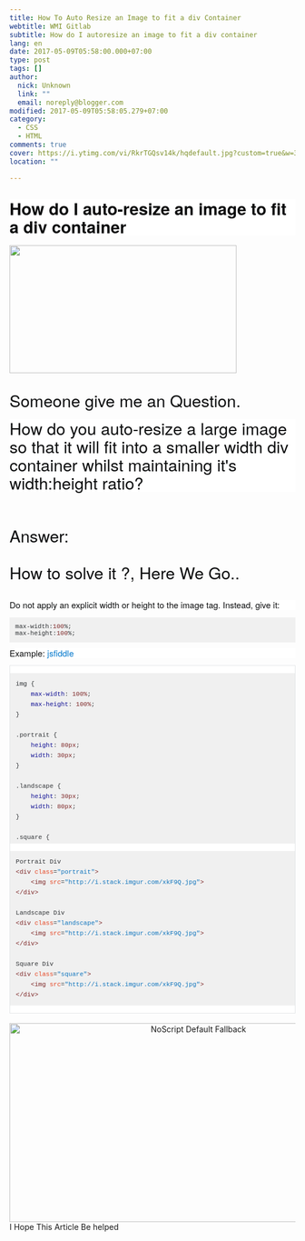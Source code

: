 ```yaml
---
title: How To Auto Resize an Image to fit a div Container
webtitle: WMI Gitlab
subtitle: How do I autoresize an image to fit a div container
lang: en
date: 2017-05-09T05:58:00.000+07:00
type: post
tags: []
author:
  nick: Unknown
  link: ""
  email: noreply@blogger.com
modified: 2017-05-09T05:58:05.279+07:00
category:
  - CSS
  - HTML
comments: true
cover: https://i.ytimg.com/vi/RkrTGQsv14k/hqdefault.jpg?custom=true&w=320&h=180&stc=true&jpg444=true&jpgq=90&sp=68&sigh=eCvhWuyCHTD0lyZ0Dhi-6XTOs0c
location: ""

---
```


<h2 style="background-color: white; border: 0px; box-sizing: border-box; font-stretch: inherit; margin-bottom: 0.8em; padding: 0px; vertical-align: baseline;"><span style="color: #0c0d0e; font-family: &quot;helvetica neue&quot; , &quot;helvetica&quot; , &quot;arial&quot; , sans-serif;"><span style="font-size: 29.1355895996094px; line-height: 32.0779647827148px;">How do I auto-resize an image to fit a div container</span></span></h2><div><span style="color: #0c0d0e; font-family: &quot;helvetica neue&quot; , &quot;helvetica&quot; , &quot;arial&quot; , sans-serif;"><span style="font-size: 29.1355895996094px; line-height: 32.0779647827148px;"><img height="225" src="https://i.ytimg.com/vi/RkrTGQsv14k/hqdefault.jpg?custom=true&amp;w=320&amp;h=180&amp;stc=true&amp;jpg444=true&amp;jpgq=90&amp;sp=68&amp;sigh=eCvhWuyCHTD0lyZ0Dhi-6XTOs0c" width="400"></span></span></div><div><span style="color: #0c0d0e; font-family: &quot;helvetica neue&quot; , &quot;helvetica&quot; , &quot;arial&quot; , sans-serif;"><span style="font-size: 29.1355895996094px; line-height: 32.0779647827148px;"><br></span></span></div><div> <span style="color: #0c0d0e; font-family: &quot;helvetica neue&quot; , &quot;helvetica&quot; , &quot;arial&quot; , sans-serif;"><span style="font-size: 29.1355895996094px; line-height: 32.0779647827148px;">Someone give me an Question.</span></span></div><div><a href="https://www.blogger.com/blogger.g?blogID=2771056599229295027" imageanchor="1" style="clear: left; float: left; margin-bottom: 1em; margin-right: 1em;" rel="noopener noreferer nofollow"></a><br></div><div><div style="background-color: white; border: 0px; box-sizing: border-box; font-family: 'Helvetica Neue', Helvetica, Arial, sans-serif; font-size: 15px; font-stretch: inherit; line-height: 18px; margin-bottom: 0.8em; padding: 0px; vertical-align: baseline;"><span style="color: #0c0d0e; font-family: &quot;helvetica neue&quot; , &quot;helvetica&quot; , &quot;arial&quot; , sans-serif;"><span style="font-size: 29.1355895996094px; line-height: 32.0779647827148px;">How do you auto-resize a large image so that it will fit into a smaller width div container whilst maintaining it's width:height ratio?</span></span></div><span style="color: #0c0d0e; font-family: &quot;helvetica neue&quot; , &quot;helvetica&quot; , &quot;arial&quot; , sans-serif;"><span style="font-size: 29.1355895996094px; line-height: 32.0779647827148px;"> </span></span><br><div><span style="color: #0c0d0e; font-family: &quot;helvetica neue&quot; , &quot;helvetica&quot; , &quot;arial&quot; , sans-serif;"><span style="font-size: 29.1355895996094px; line-height: 32.0779647827148px;"><br></span></span></div><div><span style="color: #0c0d0e; font-family: &quot;helvetica neue&quot; , &quot;helvetica&quot; , &quot;arial&quot; , sans-serif;"><span style="font-size: 29.1355895996094px; line-height: 32.0779647827148px;">Answer:</span></span></div><div><span style="color: #0c0d0e; font-family: &quot;helvetica neue&quot; , &quot;helvetica&quot; , &quot;arial&quot; , sans-serif;"><span style="font-size: 29.1355895996094px; line-height: 32.0779647827148px;"><br></span></span></div></div><div><span style="color: #0c0d0e; font-family: &quot;helvetica neue&quot; , &quot;helvetica&quot; , &quot;arial&quot; , sans-serif;"><span style="font-size: 29.1355895996094px; line-height: 32.0779647827148px;">How to solve it ?, Here We Go..</span></span></div><div><span style="color: #0c0d0e; font-family: &quot;helvetica neue&quot; , &quot;helvetica&quot; , &quot;arial&quot; , sans-serif;"><span style="font-size: 29.1355895996094px; line-height: 32.0779647827148px;"><br></span></span></div><div style="background-color: white; border: 0px; box-sizing: border-box; color: #0c0d0e; font-family: 'Helvetica Neue', Helvetica, Arial, sans-serif; font-size: 15px; font-stretch: inherit; line-height: 18px; margin-bottom: 0.8em; padding: 0px; vertical-align: baseline;">Do not apply an explicit width or height to the image tag. Instead, give it:</div><pre class="default prettyprint prettyprinted" style="background-color: #f0f0f0; border: 0px; box-sizing: border-box; color: #393318; font-family: Consolas, Menlo, Monaco, 'Lucida Console', 'Liberation Mono', 'DejaVu Sans Mono', 'Bitstream Vera Sans Mono', 'Courier New', monospace; font-size: 13px; font-stretch: inherit; line-height: inherit; margin-bottom: 0.8em; max-height: 300px; overflow: auto; padding: 10px; vertical-align: baseline; word-wrap: normal;"><code style="border: 0px; box-sizing: border-box; font-family: Consolas, Menlo, Monaco, 'Lucida Console', 'Liberation Mono', 'DejaVu Sans Mono', 'Bitstream Vera Sans Mono', 'Courier New', monospace; font-stretch: inherit; font-style: inherit; font-variant: inherit; font-weight: inherit; line-height: inherit; margin: 0px; max-height: 300px; overflow: auto; padding: 0px; vertical-align: baseline;"><span class="pln" style="border: 0px; box-sizing: border-box; color: #303336; font-family: inherit; font-size: inherit; font-stretch: inherit; font-style: inherit; font-variant: inherit; font-weight: inherit; line-height: inherit; margin: 0px; padding: 0px; vertical-align: baseline;">max</span><span class="pun" style="border: 0px; box-sizing: border-box; color: #303336; font-family: inherit; font-size: inherit; font-stretch: inherit; font-style: inherit; font-variant: inherit; font-weight: inherit; line-height: inherit; margin: 0px; padding: 0px; vertical-align: baseline;">-</span><span class="pln" style="border: 0px; box-sizing: border-box; color: #303336; font-family: inherit; font-size: inherit; font-stretch: inherit; font-style: inherit; font-variant: inherit; font-weight: inherit; line-height: inherit; margin: 0px; padding: 0px; vertical-align: baseline;">width</span><span class="pun" style="border: 0px; box-sizing: border-box; color: #303336; font-family: inherit; font-size: inherit; font-stretch: inherit; font-style: inherit; font-variant: inherit; font-weight: inherit; line-height: inherit; margin: 0px; padding: 0px; vertical-align: baseline;">:</span><span class="lit" style="border: 0px; box-sizing: border-box; color: #7d2727; font-family: inherit; font-size: inherit; font-stretch: inherit; font-style: inherit; font-variant: inherit; font-weight: inherit; line-height: inherit; margin: 0px; padding: 0px; vertical-align: baseline;">100</span><span class="pun" style="border: 0px; box-sizing: border-box; color: #303336; font-family: inherit; font-size: inherit; font-stretch: inherit; font-style: inherit; font-variant: inherit; font-weight: inherit; line-height: inherit; margin: 0px; padding: 0px; vertical-align: baseline;">%;</span><span class="pln" style="border: 0px; box-sizing: border-box; color: #303336; font-family: inherit; font-size: inherit; font-stretch: inherit; font-style: inherit; font-variant: inherit; font-weight: inherit; line-height: inherit; margin: 0px; padding: 0px; vertical-align: baseline;"><br>max</span><span class="pun" style="border: 0px; box-sizing: border-box; color: #303336; font-family: inherit; font-size: inherit; font-stretch: inherit; font-style: inherit; font-variant: inherit; font-weight: inherit; line-height: inherit; margin: 0px; padding: 0px; vertical-align: baseline;">-</span><span class="pln" style="border: 0px; box-sizing: border-box; color: #303336; font-family: inherit; font-size: inherit; font-stretch: inherit; font-style: inherit; font-variant: inherit; font-weight: inherit; line-height: inherit; margin: 0px; padding: 0px; vertical-align: baseline;">height</span><span class="pun" style="border: 0px; box-sizing: border-box; color: #303336; font-family: inherit; font-size: inherit; font-stretch: inherit; font-style: inherit; font-variant: inherit; font-weight: inherit; line-height: inherit; margin: 0px; padding: 0px; vertical-align: baseline;">:</span><span class="lit" style="border: 0px; box-sizing: border-box; color: #7d2727; font-family: inherit; font-size: inherit; font-stretch: inherit; font-style: inherit; font-variant: inherit; font-weight: inherit; line-height: inherit; margin: 0px; padding: 0px; vertical-align: baseline;">100</span><span class="pun" style="border: 0px; box-sizing: border-box; color: #303336; font-family: inherit; font-size: inherit; font-stretch: inherit; font-style: inherit; font-variant: inherit; font-weight: inherit; line-height: inherit; margin: 0px; padding: 0px; vertical-align: baseline;">%;</span></code></pre><div style="background-color: white; border: 0px; box-sizing: border-box; color: #0c0d0e; font-family: 'Helvetica Neue', Helvetica, Arial, sans-serif; font-size: 15px; font-stretch: inherit; line-height: 18px; margin-bottom: 0.8em; padding: 0px; vertical-align: baseline;">Example:&nbsp;<a href="http://jsfiddle.net/xwrvxser/1/" rel="noopener noreferer nofollow" style="box-sizing: border-box; color: #0077cc; margin-bottom: 0px; text-decoration: none;" target="_blank">jsfiddle</a></div><div style="background-color: white; border: 0px; box-sizing: border-box; color: #0c0d0e; font-family: 'Helvetica Neue', Helvetica, Arial, sans-serif; font-size: 15px; font-stretch: inherit; line-height: 18px; margin-bottom: 0.8em; padding: 0px; vertical-align: baseline;"></div><div class="snippet" data-babel="false" data-console="true" data-hide="false" data-lang="js" style="background-color: white; border: 0px; box-sizing: border-box; color: #0c0d0e; font-family: 'Helvetica Neue', Helvetica, Arial, sans-serif; font-size: 15px; font-stretch: inherit; line-height: 18px; margin: 0px; padding: 0px; vertical-align: baseline;"><div class="snippet-code" style="border: 1px solid rgb(228, 230, 232); box-sizing: border-box; font-family: inherit; font-size: inherit; font-stretch: inherit; font-style: inherit; font-variant: inherit; font-weight: inherit; line-height: inherit; margin: 0px; padding: 0px; vertical-align: baseline;"><pre class="snippet-code-css lang-css prettyprint prettyprinted" style="background-color: #f0f0f0; border: 0px; box-sizing: border-box; color: #393318; font-family: Consolas, Menlo, Monaco, 'Lucida Console', 'Liberation Mono', 'DejaVu Sans Mono', 'Bitstream Vera Sans Mono', 'Courier New', monospace; font-size: 13px; font-stretch: inherit; font-style: inherit; font-variant: inherit; font-weight: inherit; line-height: inherit; margin-bottom: 0.8em; max-height: 300px; overflow: auto; padding: 10px; vertical-align: baseline; word-wrap: normal;"><code style="border: 0px; box-sizing: border-box; font-family: Consolas, Menlo, Monaco, 'Lucida Console', 'Liberation Mono', 'DejaVu Sans Mono', 'Bitstream Vera Sans Mono', 'Courier New', monospace; font-stretch: inherit; font-style: inherit; font-variant: inherit; font-weight: inherit; line-height: inherit; margin: 0px; max-height: 300px; overflow: auto; padding: 0px; vertical-align: baseline;"><span class="pln" style="border: 0px; box-sizing: border-box; color: #303336; font-family: inherit; font-size: inherit; font-stretch: inherit; font-style: inherit; font-variant: inherit; font-weight: inherit; line-height: inherit; margin: 0px; padding: 0px; vertical-align: baseline;">img </span><span class="pun" style="border: 0px; box-sizing: border-box; color: #303336; font-family: inherit; font-size: inherit; font-stretch: inherit; font-style: inherit; font-variant: inherit; font-weight: inherit; line-height: inherit; margin: 0px; padding: 0px; vertical-align: baseline;">{</span><span class="pln" style="border: 0px; box-sizing: border-box; color: #303336; font-family: inherit; font-size: inherit; font-stretch: inherit; font-style: inherit; font-variant: inherit; font-weight: inherit; line-height: inherit; margin: 0px; padding: 0px; vertical-align: baseline;"><br>    </span><span class="kwd" style="border: 0px; box-sizing: border-box; color: #101094; font-family: inherit; font-size: inherit; font-stretch: inherit; font-style: inherit; font-variant: inherit; font-weight: inherit; line-height: inherit; margin: 0px; padding: 0px; vertical-align: baseline;">max-width</span><span class="pun" style="border: 0px; box-sizing: border-box; color: #303336; font-family: inherit; font-size: inherit; font-stretch: inherit; font-style: inherit; font-variant: inherit; font-weight: inherit; line-height: inherit; margin: 0px; padding: 0px; vertical-align: baseline;">:</span><span class="pln" style="border: 0px; box-sizing: border-box; color: #303336; font-family: inherit; font-size: inherit; font-stretch: inherit; font-style: inherit; font-variant: inherit; font-weight: inherit; line-height: inherit; margin: 0px; padding: 0px; vertical-align: baseline;"> </span><span class="lit" style="border: 0px; box-sizing: border-box; color: #7d2727; font-family: inherit; font-size: inherit; font-stretch: inherit; font-style: inherit; font-variant: inherit; font-weight: inherit; line-height: inherit; margin: 0px; padding: 0px; vertical-align: baseline;">100%</span><span class="pun" style="border: 0px; box-sizing: border-box; color: #303336; font-family: inherit; font-size: inherit; font-stretch: inherit; font-style: inherit; font-variant: inherit; font-weight: inherit; line-height: inherit; margin: 0px; padding: 0px; vertical-align: baseline;">;</span><span class="pln" style="border: 0px; box-sizing: border-box; color: #303336; font-family: inherit; font-size: inherit; font-stretch: inherit; font-style: inherit; font-variant: inherit; font-weight: inherit; line-height: inherit; margin: 0px; padding: 0px; vertical-align: baseline;"><br>    </span><span class="kwd" style="border: 0px; box-sizing: border-box; color: #101094; font-family: inherit; font-size: inherit; font-stretch: inherit; font-style: inherit; font-variant: inherit; font-weight: inherit; line-height: inherit; margin: 0px; padding: 0px; vertical-align: baseline;">max-height</span><span class="pun" style="border: 0px; box-sizing: border-box; color: #303336; font-family: inherit; font-size: inherit; font-stretch: inherit; font-style: inherit; font-variant: inherit; font-weight: inherit; line-height: inherit; margin: 0px; padding: 0px; vertical-align: baseline;">:</span><span class="pln" style="border: 0px; box-sizing: border-box; color: #303336; font-family: inherit; font-size: inherit; font-stretch: inherit; font-style: inherit; font-variant: inherit; font-weight: inherit; line-height: inherit; margin: 0px; padding: 0px; vertical-align: baseline;"> </span><span class="lit" style="border: 0px; box-sizing: border-box; color: #7d2727; font-family: inherit; font-size: inherit; font-stretch: inherit; font-style: inherit; font-variant: inherit; font-weight: inherit; line-height: inherit; margin: 0px; padding: 0px; vertical-align: baseline;">100%</span><span class="pun" style="border: 0px; box-sizing: border-box; color: #303336; font-family: inherit; font-size: inherit; font-stretch: inherit; font-style: inherit; font-variant: inherit; font-weight: inherit; line-height: inherit; margin: 0px; padding: 0px; vertical-align: baseline;">;</span><span class="pln" style="border: 0px; box-sizing: border-box; color: #303336; font-family: inherit; font-size: inherit; font-stretch: inherit; font-style: inherit; font-variant: inherit; font-weight: inherit; line-height: inherit; margin: 0px; padding: 0px; vertical-align: baseline;"><br></span><span class="pun" style="border: 0px; box-sizing: border-box; color: #303336; font-family: inherit; font-size: inherit; font-stretch: inherit; font-style: inherit; font-variant: inherit; font-weight: inherit; line-height: inherit; margin: 0px; padding: 0px; vertical-align: baseline;">}</span><span class="pln" style="border: 0px; box-sizing: border-box; color: #303336; font-family: inherit; font-size: inherit; font-stretch: inherit; font-style: inherit; font-variant: inherit; font-weight: inherit; line-height: inherit; margin: 0px; padding: 0px; vertical-align: baseline;"><br><br></span><span class="pun" style="border: 0px; box-sizing: border-box; color: #303336; font-family: inherit; font-size: inherit; font-stretch: inherit; font-style: inherit; font-variant: inherit; font-weight: inherit; line-height: inherit; margin: 0px; padding: 0px; vertical-align: baseline;">.</span><span class="pln" style="border: 0px; box-sizing: border-box; color: #303336; font-family: inherit; font-size: inherit; font-stretch: inherit; font-style: inherit; font-variant: inherit; font-weight: inherit; line-height: inherit; margin: 0px; padding: 0px; vertical-align: baseline;">portrait </span><span class="pun" style="border: 0px; box-sizing: border-box; color: #303336; font-family: inherit; font-size: inherit; font-stretch: inherit; font-style: inherit; font-variant: inherit; font-weight: inherit; line-height: inherit; margin: 0px; padding: 0px; vertical-align: baseline;">{</span><span class="pln" style="border: 0px; box-sizing: border-box; color: #303336; font-family: inherit; font-size: inherit; font-stretch: inherit; font-style: inherit; font-variant: inherit; font-weight: inherit; line-height: inherit; margin: 0px; padding: 0px; vertical-align: baseline;"><br>    </span><span class="kwd" style="border: 0px; box-sizing: border-box; color: #101094; font-family: inherit; font-size: inherit; font-stretch: inherit; font-style: inherit; font-variant: inherit; font-weight: inherit; line-height: inherit; margin: 0px; padding: 0px; vertical-align: baseline;">height</span><span class="pun" style="border: 0px; box-sizing: border-box; color: #303336; font-family: inherit; font-size: inherit; font-stretch: inherit; font-style: inherit; font-variant: inherit; font-weight: inherit; line-height: inherit; margin: 0px; padding: 0px; vertical-align: baseline;">:</span><span class="pln" style="border: 0px; box-sizing: border-box; color: #303336; font-family: inherit; font-size: inherit; font-stretch: inherit; font-style: inherit; font-variant: inherit; font-weight: inherit; line-height: inherit; margin: 0px; padding: 0px; vertical-align: baseline;"> </span><span class="lit" style="border: 0px; box-sizing: border-box; color: #7d2727; font-family: inherit; font-size: inherit; font-stretch: inherit; font-style: inherit; font-variant: inherit; font-weight: inherit; line-height: inherit; margin: 0px; padding: 0px; vertical-align: baseline;">80px</span><span class="pun" style="border: 0px; box-sizing: border-box; color: #303336; font-family: inherit; font-size: inherit; font-stretch: inherit; font-style: inherit; font-variant: inherit; font-weight: inherit; line-height: inherit; margin: 0px; padding: 0px; vertical-align: baseline;">;</span><span class="pln" style="border: 0px; box-sizing: border-box; color: #303336; font-family: inherit; font-size: inherit; font-stretch: inherit; font-style: inherit; font-variant: inherit; font-weight: inherit; line-height: inherit; margin: 0px; padding: 0px; vertical-align: baseline;"><br>    </span><span class="kwd" style="border: 0px; box-sizing: border-box; color: #101094; font-family: inherit; font-size: inherit; font-stretch: inherit; font-style: inherit; font-variant: inherit; font-weight: inherit; line-height: inherit; margin: 0px; padding: 0px; vertical-align: baseline;">width</span><span class="pun" style="border: 0px; box-sizing: border-box; color: #303336; font-family: inherit; font-size: inherit; font-stretch: inherit; font-style: inherit; font-variant: inherit; font-weight: inherit; line-height: inherit; margin: 0px; padding: 0px; vertical-align: baseline;">:</span><span class="pln" style="border: 0px; box-sizing: border-box; color: #303336; font-family: inherit; font-size: inherit; font-stretch: inherit; font-style: inherit; font-variant: inherit; font-weight: inherit; line-height: inherit; margin: 0px; padding: 0px; vertical-align: baseline;"> </span><span class="lit" style="border: 0px; box-sizing: border-box; color: #7d2727; font-family: inherit; font-size: inherit; font-stretch: inherit; font-style: inherit; font-variant: inherit; font-weight: inherit; line-height: inherit; margin: 0px; padding: 0px; vertical-align: baseline;">30px</span><span class="pun" style="border: 0px; box-sizing: border-box; color: #303336; font-family: inherit; font-size: inherit; font-stretch: inherit; font-style: inherit; font-variant: inherit; font-weight: inherit; line-height: inherit; margin: 0px; padding: 0px; vertical-align: baseline;">;</span><span class="pln" style="border: 0px; box-sizing: border-box; color: #303336; font-family: inherit; font-size: inherit; font-stretch: inherit; font-style: inherit; font-variant: inherit; font-weight: inherit; line-height: inherit; margin: 0px; padding: 0px; vertical-align: baseline;"><br></span><span class="pun" style="border: 0px; box-sizing: border-box; color: #303336; font-family: inherit; font-size: inherit; font-stretch: inherit; font-style: inherit; font-variant: inherit; font-weight: inherit; line-height: inherit; margin: 0px; padding: 0px; vertical-align: baseline;">}</span><span class="pln" style="border: 0px; box-sizing: border-box; color: #303336; font-family: inherit; font-size: inherit; font-stretch: inherit; font-style: inherit; font-variant: inherit; font-weight: inherit; line-height: inherit; margin: 0px; padding: 0px; vertical-align: baseline;"><br><br></span><span class="pun" style="border: 0px; box-sizing: border-box; color: #303336; font-family: inherit; font-size: inherit; font-stretch: inherit; font-style: inherit; font-variant: inherit; font-weight: inherit; line-height: inherit; margin: 0px; padding: 0px; vertical-align: baseline;">.</span><span class="pln" style="border: 0px; box-sizing: border-box; color: #303336; font-family: inherit; font-size: inherit; font-stretch: inherit; font-style: inherit; font-variant: inherit; font-weight: inherit; line-height: inherit; margin: 0px; padding: 0px; vertical-align: baseline;">landscape </span><span class="pun" style="border: 0px; box-sizing: border-box; color: #303336; font-family: inherit; font-size: inherit; font-stretch: inherit; font-style: inherit; font-variant: inherit; font-weight: inherit; line-height: inherit; margin: 0px; padding: 0px; vertical-align: baseline;">{</span><span class="pln" style="border: 0px; box-sizing: border-box; color: #303336; font-family: inherit; font-size: inherit; font-stretch: inherit; font-style: inherit; font-variant: inherit; font-weight: inherit; line-height: inherit; margin: 0px; padding: 0px; vertical-align: baseline;"><br>    </span><span class="kwd" style="border: 0px; box-sizing: border-box; color: #101094; font-family: inherit; font-size: inherit; font-stretch: inherit; font-style: inherit; font-variant: inherit; font-weight: inherit; line-height: inherit; margin: 0px; padding: 0px; vertical-align: baseline;">height</span><span class="pun" style="border: 0px; box-sizing: border-box; color: #303336; font-family: inherit; font-size: inherit; font-stretch: inherit; font-style: inherit; font-variant: inherit; font-weight: inherit; line-height: inherit; margin: 0px; padding: 0px; vertical-align: baseline;">:</span><span class="pln" style="border: 0px; box-sizing: border-box; color: #303336; font-family: inherit; font-size: inherit; font-stretch: inherit; font-style: inherit; font-variant: inherit; font-weight: inherit; line-height: inherit; margin: 0px; padding: 0px; vertical-align: baseline;"> </span><span class="lit" style="border: 0px; box-sizing: border-box; color: #7d2727; font-family: inherit; font-size: inherit; font-stretch: inherit; font-style: inherit; font-variant: inherit; font-weight: inherit; line-height: inherit; margin: 0px; padding: 0px; vertical-align: baseline;">30px</span><span class="pun" style="border: 0px; box-sizing: border-box; color: #303336; font-family: inherit; font-size: inherit; font-stretch: inherit; font-style: inherit; font-variant: inherit; font-weight: inherit; line-height: inherit; margin: 0px; padding: 0px; vertical-align: baseline;">;</span><span class="pln" style="border: 0px; box-sizing: border-box; color: #303336; font-family: inherit; font-size: inherit; font-stretch: inherit; font-style: inherit; font-variant: inherit; font-weight: inherit; line-height: inherit; margin: 0px; padding: 0px; vertical-align: baseline;"><br>    </span><span class="kwd" style="border: 0px; box-sizing: border-box; color: #101094; font-family: inherit; font-size: inherit; font-stretch: inherit; font-style: inherit; font-variant: inherit; font-weight: inherit; line-height: inherit; margin: 0px; padding: 0px; vertical-align: baseline;">width</span><span class="pun" style="border: 0px; box-sizing: border-box; color: #303336; font-family: inherit; font-size: inherit; font-stretch: inherit; font-style: inherit; font-variant: inherit; font-weight: inherit; line-height: inherit; margin: 0px; padding: 0px; vertical-align: baseline;">:</span><span class="pln" style="border: 0px; box-sizing: border-box; color: #303336; font-family: inherit; font-size: inherit; font-stretch: inherit; font-style: inherit; font-variant: inherit; font-weight: inherit; line-height: inherit; margin: 0px; padding: 0px; vertical-align: baseline;"> </span><span class="lit" style="border: 0px; box-sizing: border-box; color: #7d2727; font-family: inherit; font-size: inherit; font-stretch: inherit; font-style: inherit; font-variant: inherit; font-weight: inherit; line-height: inherit; margin: 0px; padding: 0px; vertical-align: baseline;">80px</span><span class="pun" style="border: 0px; box-sizing: border-box; color: #303336; font-family: inherit; font-size: inherit; font-stretch: inherit; font-style: inherit; font-variant: inherit; font-weight: inherit; line-height: inherit; margin: 0px; padding: 0px; vertical-align: baseline;">;</span><span class="pln" style="border: 0px; box-sizing: border-box; color: #303336; font-family: inherit; font-size: inherit; font-stretch: inherit; font-style: inherit; font-variant: inherit; font-weight: inherit; line-height: inherit; margin: 0px; padding: 0px; vertical-align: baseline;"><br></span><span class="pun" style="border: 0px; box-sizing: border-box; color: #303336; font-family: inherit; font-size: inherit; font-stretch: inherit; font-style: inherit; font-variant: inherit; font-weight: inherit; line-height: inherit; margin: 0px; padding: 0px; vertical-align: baseline;">}</span><span class="pln" style="border: 0px; box-sizing: border-box; color: #303336; font-family: inherit; font-size: inherit; font-stretch: inherit; font-style: inherit; font-variant: inherit; font-weight: inherit; line-height: inherit; margin: 0px; padding: 0px; vertical-align: baseline;"><br><br></span><span class="pun" style="border: 0px; box-sizing: border-box; color: #303336; font-family: inherit; font-size: inherit; font-stretch: inherit; font-style: inherit; font-variant: inherit; font-weight: inherit; line-height: inherit; margin: 0px; padding: 0px; vertical-align: baseline;">.</span><span class="pln" style="border: 0px; box-sizing: border-box; color: #303336; font-family: inherit; font-size: inherit; font-stretch: inherit; font-style: inherit; font-variant: inherit; font-weight: inherit; line-height: inherit; margin: 0px; padding: 0px; vertical-align: baseline;">square </span><span class="pun" style="border: 0px; box-sizing: border-box; color: #303336; font-family: inherit; font-size: inherit; font-stretch: inherit; font-style: inherit; font-variant: inherit; font-weight: inherit; line-height: inherit; margin: 0px; padding: 0px; vertical-align: baseline;">{</span><span class="pln" style="border: 0px; box-sizing: border-box; color: #303336; font-family: inherit; font-size: inherit; font-stretch: inherit; font-style: inherit; font-variant: inherit; font-weight: inherit; line-height: inherit; margin: 0px; padding: 0px; vertical-align: baseline;"><br>    </span><span class="kwd" style="border: 0px; box-sizing: border-box; color: #101094; font-family: inherit; font-size: inherit; font-stretch: inherit; font-style: inherit; font-variant: inherit; font-weight: inherit; line-height: inherit; margin: 0px; padding: 0px; vertical-align: baseline;">height</span><span class="pun" style="border: 0px; box-sizing: border-box; color: #303336; font-family: inherit; font-size: inherit; font-stretch: inherit; font-style: inherit; font-variant: inherit; font-weight: inherit; line-height: inherit; margin: 0px; padding: 0px; vertical-align: baseline;">:</span><span class="pln" style="border: 0px; box-sizing: border-box; color: #303336; font-family: inherit; font-size: inherit; font-stretch: inherit; font-style: inherit; font-variant: inherit; font-weight: inherit; line-height: inherit; margin: 0px; padding: 0px; vertical-align: baseline;"> </span><span class="lit" style="border: 0px; box-sizing: border-box; color: #7d2727; font-family: inherit; font-size: inherit; font-stretch: inherit; font-style: inherit; font-variant: inherit; font-weight: inherit; line-height: inherit; margin: 0px; padding: 0px; vertical-align: baseline;">75px</span><span class="pun" style="border: 0px; box-sizing: border-box; color: #303336; font-family: inherit; font-size: inherit; font-stretch: inherit; font-style: inherit; font-variant: inherit; font-weight: inherit; line-height: inherit; margin: 0px; padding: 0px; vertical-align: baseline;">;</span><span class="pln" style="border: 0px; box-sizing: border-box; color: #303336; font-family: inherit; font-size: inherit; font-stretch: inherit; font-style: inherit; font-variant: inherit; font-weight: inherit; line-height: inherit; margin: 0px; padding: 0px; vertical-align: baseline;"><br>    </span><span class="kwd" style="border: 0px; box-sizing: border-box; color: #101094; font-family: inherit; font-size: inherit; font-stretch: inherit; font-style: inherit; font-variant: inherit; font-weight: inherit; line-height: inherit; margin: 0px; padding: 0px; vertical-align: baseline;">width</span><span class="pun" style="border: 0px; box-sizing: border-box; color: #303336; font-family: inherit; font-size: inherit; font-stretch: inherit; font-style: inherit; font-variant: inherit; font-weight: inherit; line-height: inherit; margin: 0px; padding: 0px; vertical-align: baseline;">:</span><span class="pln" style="border: 0px; box-sizing: border-box; color: #303336; font-family: inherit; font-size: inherit; font-stretch: inherit; font-style: inherit; font-variant: inherit; font-weight: inherit; line-height: inherit; margin: 0px; padding: 0px; vertical-align: baseline;"> </span><span class="lit" style="border: 0px; box-sizing: border-box; color: #7d2727; font-family: inherit; font-size: inherit; font-stretch: inherit; font-style: inherit; font-variant: inherit; font-weight: inherit; line-height: inherit; margin: 0px; padding: 0px; vertical-align: baseline;">75px</span><span class="pun" style="border: 0px; box-sizing: border-box; color: #303336; font-family: inherit; font-size: inherit; font-stretch: inherit; font-style: inherit; font-variant: inherit; font-weight: inherit; line-height: inherit; margin: 0px; padding: 0px; vertical-align: baseline;">;</span><span class="pln" style="border: 0px; box-sizing: border-box; color: #303336; font-family: inherit; font-size: inherit; font-stretch: inherit; font-style: inherit; font-variant: inherit; font-weight: inherit; line-height: inherit; margin: 0px; padding: 0px; vertical-align: baseline;"><br></span><span class="pun" style="border: 0px; box-sizing: border-box; color: #303336; font-family: inherit; font-size: inherit; font-stretch: inherit; font-style: inherit; font-variant: inherit; font-weight: inherit; line-height: inherit; margin: 0px; padding: 0px; vertical-align: baseline;">}</span></code></pre><pre class="snippet-code-html lang-html prettyprint prettyprinted" style="background-color: #f0f0f0; border: 0px; box-sizing: border-box; color: #393318; font-family: Consolas, Menlo, Monaco, 'Lucida Console', 'Liberation Mono', 'DejaVu Sans Mono', 'Bitstream Vera Sans Mono', 'Courier New', monospace; font-size: 13px; font-stretch: inherit; font-style: inherit; font-variant: inherit; font-weight: inherit; line-height: inherit; max-height: 300px; overflow: auto; padding: 10px; vertical-align: baseline; word-wrap: normal;"><code style="border: 0px; box-sizing: border-box; font-family: Consolas, Menlo, Monaco, 'Lucida Console', 'Liberation Mono', 'DejaVu Sans Mono', 'Bitstream Vera Sans Mono', 'Courier New', monospace; font-stretch: inherit; font-style: inherit; font-variant: inherit; font-weight: inherit; line-height: inherit; margin: 0px; max-height: 300px; overflow: auto; padding: 0px; vertical-align: baseline;"><span class="pln" style="border: 0px; box-sizing: border-box; color: #303336; font-family: inherit; font-size: inherit; font-stretch: inherit; font-style: inherit; font-variant: inherit; font-weight: inherit; line-height: inherit; margin: 0px; padding: 0px; vertical-align: baseline;">Portrait Div<br></span><span class="tag" style="border: 0px; box-sizing: border-box; color: #7d2727; font-family: inherit; font-size: inherit; font-stretch: inherit; font-style: inherit; font-variant: inherit; font-weight: inherit; line-height: inherit; margin: 0px; padding: 0px; vertical-align: baseline;">&lt;div</span><span class="pln" style="border: 0px; box-sizing: border-box; color: #303336; font-family: inherit; font-size: inherit; font-stretch: inherit; font-style: inherit; font-variant: inherit; font-weight: inherit; line-height: inherit; margin: 0px; padding: 0px; vertical-align: baseline;"> </span><span class="atn" style="border: 0px; box-sizing: border-box; color: #e64320; font-family: inherit; font-size: inherit; font-stretch: inherit; font-style: inherit; font-variant: inherit; font-weight: inherit; line-height: inherit; margin: 0px; padding: 0px; vertical-align: baseline;">class</span><span class="pun" style="border: 0px; box-sizing: border-box; color: #303336; font-family: inherit; font-size: inherit; font-stretch: inherit; font-style: inherit; font-variant: inherit; font-weight: inherit; line-height: inherit; margin: 0px; padding: 0px; vertical-align: baseline;">=</span><span class="atv" style="border: 0px; box-sizing: border-box; color: #0f74bd; font-family: inherit; font-size: inherit; font-stretch: inherit; font-style: inherit; font-variant: inherit; font-weight: inherit; line-height: inherit; margin: 0px; padding: 0px; vertical-align: baseline;">"portrait"</span><span class="tag" style="border: 0px; box-sizing: border-box; color: #7d2727; font-family: inherit; font-size: inherit; font-stretch: inherit; font-style: inherit; font-variant: inherit; font-weight: inherit; line-height: inherit; margin: 0px; padding: 0px; vertical-align: baseline;">&gt;</span><span class="pln" style="border: 0px; box-sizing: border-box; color: #303336; font-family: inherit; font-size: inherit; font-stretch: inherit; font-style: inherit; font-variant: inherit; font-weight: inherit; line-height: inherit; margin: 0px; padding: 0px; vertical-align: baseline;"><br>    </span><span class="tag" style="border: 0px; box-sizing: border-box; color: #7d2727; font-family: inherit; font-size: inherit; font-stretch: inherit; font-style: inherit; font-variant: inherit; font-weight: inherit; line-height: inherit; margin: 0px; padding: 0px; vertical-align: baseline;">&lt;img</span><span class="pln" style="border: 0px; box-sizing: border-box; color: #303336; font-family: inherit; font-size: inherit; font-stretch: inherit; font-style: inherit; font-variant: inherit; font-weight: inherit; line-height: inherit; margin: 0px; padding: 0px; vertical-align: baseline;"> </span><span class="atn" style="border: 0px; box-sizing: border-box; color: #e64320; font-family: inherit; font-size: inherit; font-stretch: inherit; font-style: inherit; font-variant: inherit; font-weight: inherit; line-height: inherit; margin: 0px; padding: 0px; vertical-align: baseline;">src</span><span class="pun" style="border: 0px; box-sizing: border-box; color: #303336; font-family: inherit; font-size: inherit; font-stretch: inherit; font-style: inherit; font-variant: inherit; font-weight: inherit; line-height: inherit; margin: 0px; padding: 0px; vertical-align: baseline;">=</span><span class="atv" style="border: 0px; box-sizing: border-box; color: #0f74bd; font-family: inherit; font-size: inherit; font-stretch: inherit; font-style: inherit; font-variant: inherit; font-weight: inherit; line-height: inherit; margin: 0px; padding: 0px; vertical-align: baseline;">"http://i.stack.imgur.com/xkF9Q.jpg"</span><span class="tag" style="border: 0px; box-sizing: border-box; color: #7d2727; font-family: inherit; font-size: inherit; font-stretch: inherit; font-style: inherit; font-variant: inherit; font-weight: inherit; line-height: inherit; margin: 0px; padding: 0px; vertical-align: baseline;">&gt;</span><span class="pln" style="border: 0px; box-sizing: border-box; color: #303336; font-family: inherit; font-size: inherit; font-stretch: inherit; font-style: inherit; font-variant: inherit; font-weight: inherit; line-height: inherit; margin: 0px; padding: 0px; vertical-align: baseline;"><br></span><span class="tag" style="border: 0px; box-sizing: border-box; color: #7d2727; font-family: inherit; font-size: inherit; font-stretch: inherit; font-style: inherit; font-variant: inherit; font-weight: inherit; line-height: inherit; margin: 0px; padding: 0px; vertical-align: baseline;">&lt;/div&gt;</span><span class="pln" style="border: 0px; box-sizing: border-box; color: #303336; font-family: inherit; font-size: inherit; font-stretch: inherit; font-style: inherit; font-variant: inherit; font-weight: inherit; line-height: inherit; margin: 0px; padding: 0px; vertical-align: baseline;"><br><br>Landscape Div<br></span><span class="tag" style="border: 0px; box-sizing: border-box; color: #7d2727; font-family: inherit; font-size: inherit; font-stretch: inherit; font-style: inherit; font-variant: inherit; font-weight: inherit; line-height: inherit; margin: 0px; padding: 0px; vertical-align: baseline;">&lt;div</span><span class="pln" style="border: 0px; box-sizing: border-box; color: #303336; font-family: inherit; font-size: inherit; font-stretch: inherit; font-style: inherit; font-variant: inherit; font-weight: inherit; line-height: inherit; margin: 0px; padding: 0px; vertical-align: baseline;"> </span><span class="atn" style="border: 0px; box-sizing: border-box; color: #e64320; font-family: inherit; font-size: inherit; font-stretch: inherit; font-style: inherit; font-variant: inherit; font-weight: inherit; line-height: inherit; margin: 0px; padding: 0px; vertical-align: baseline;">class</span><span class="pun" style="border: 0px; box-sizing: border-box; color: #303336; font-family: inherit; font-size: inherit; font-stretch: inherit; font-style: inherit; font-variant: inherit; font-weight: inherit; line-height: inherit; margin: 0px; padding: 0px; vertical-align: baseline;">=</span><span class="atv" style="border: 0px; box-sizing: border-box; color: #0f74bd; font-family: inherit; font-size: inherit; font-stretch: inherit; font-style: inherit; font-variant: inherit; font-weight: inherit; line-height: inherit; margin: 0px; padding: 0px; vertical-align: baseline;">"landscape"</span><span class="tag" style="border: 0px; box-sizing: border-box; color: #7d2727; font-family: inherit; font-size: inherit; font-stretch: inherit; font-style: inherit; font-variant: inherit; font-weight: inherit; line-height: inherit; margin: 0px; padding: 0px; vertical-align: baseline;">&gt;</span><span class="pln" style="border: 0px; box-sizing: border-box; color: #303336; font-family: inherit; font-size: inherit; font-stretch: inherit; font-style: inherit; font-variant: inherit; font-weight: inherit; line-height: inherit; margin: 0px; padding: 0px; vertical-align: baseline;"><br>    </span><span class="tag" style="border: 0px; box-sizing: border-box; color: #7d2727; font-family: inherit; font-size: inherit; font-stretch: inherit; font-style: inherit; font-variant: inherit; font-weight: inherit; line-height: inherit; margin: 0px; padding: 0px; vertical-align: baseline;">&lt;img</span><span class="pln" style="border: 0px; box-sizing: border-box; color: #303336; font-family: inherit; font-size: inherit; font-stretch: inherit; font-style: inherit; font-variant: inherit; font-weight: inherit; line-height: inherit; margin: 0px; padding: 0px; vertical-align: baseline;"> </span><span class="atn" style="border: 0px; box-sizing: border-box; color: #e64320; font-family: inherit; font-size: inherit; font-stretch: inherit; font-style: inherit; font-variant: inherit; font-weight: inherit; line-height: inherit; margin: 0px; padding: 0px; vertical-align: baseline;">src</span><span class="pun" style="border: 0px; box-sizing: border-box; color: #303336; font-family: inherit; font-size: inherit; font-stretch: inherit; font-style: inherit; font-variant: inherit; font-weight: inherit; line-height: inherit; margin: 0px; padding: 0px; vertical-align: baseline;">=</span><span class="atv" style="border: 0px; box-sizing: border-box; color: #0f74bd; font-family: inherit; font-size: inherit; font-stretch: inherit; font-style: inherit; font-variant: inherit; font-weight: inherit; line-height: inherit; margin: 0px; padding: 0px; vertical-align: baseline;">"http://i.stack.imgur.com/xkF9Q.jpg"</span><span class="tag" style="border: 0px; box-sizing: border-box; color: #7d2727; font-family: inherit; font-size: inherit; font-stretch: inherit; font-style: inherit; font-variant: inherit; font-weight: inherit; line-height: inherit; margin: 0px; padding: 0px; vertical-align: baseline;">&gt;</span><span class="pln" style="border: 0px; box-sizing: border-box; color: #303336; font-family: inherit; font-size: inherit; font-stretch: inherit; font-style: inherit; font-variant: inherit; font-weight: inherit; line-height: inherit; margin: 0px; padding: 0px; vertical-align: baseline;"><br></span><span class="tag" style="border: 0px; box-sizing: border-box; color: #7d2727; font-family: inherit; font-size: inherit; font-stretch: inherit; font-style: inherit; font-variant: inherit; font-weight: inherit; line-height: inherit; margin: 0px; padding: 0px; vertical-align: baseline;">&lt;/div&gt;</span><span class="pln" style="border: 0px; box-sizing: border-box; color: #303336; font-family: inherit; font-size: inherit; font-stretch: inherit; font-style: inherit; font-variant: inherit; font-weight: inherit; line-height: inherit; margin: 0px; padding: 0px; vertical-align: baseline;"><br><br>Square Div<br></span><span class="tag" style="border: 0px; box-sizing: border-box; color: #7d2727; font-family: inherit; font-size: inherit; font-stretch: inherit; font-style: inherit; font-variant: inherit; font-weight: inherit; line-height: inherit; margin: 0px; padding: 0px; vertical-align: baseline;">&lt;div</span><span class="pln" style="border: 0px; box-sizing: border-box; color: #303336; font-family: inherit; font-size: inherit; font-stretch: inherit; font-style: inherit; font-variant: inherit; font-weight: inherit; line-height: inherit; margin: 0px; padding: 0px; vertical-align: baseline;"> </span><span class="atn" style="border: 0px; box-sizing: border-box; color: #e64320; font-family: inherit; font-size: inherit; font-stretch: inherit; font-style: inherit; font-variant: inherit; font-weight: inherit; line-height: inherit; margin: 0px; padding: 0px; vertical-align: baseline;">class</span><span class="pun" style="border: 0px; box-sizing: border-box; color: #303336; font-family: inherit; font-size: inherit; font-stretch: inherit; font-style: inherit; font-variant: inherit; font-weight: inherit; line-height: inherit; margin: 0px; padding: 0px; vertical-align: baseline;">=</span><span class="atv" style="border: 0px; box-sizing: border-box; color: #0f74bd; font-family: inherit; font-size: inherit; font-stretch: inherit; font-style: inherit; font-variant: inherit; font-weight: inherit; line-height: inherit; margin: 0px; padding: 0px; vertical-align: baseline;">"square"</span><span class="tag" style="border: 0px; box-sizing: border-box; color: #7d2727; font-family: inherit; font-size: inherit; font-stretch: inherit; font-style: inherit; font-variant: inherit; font-weight: inherit; line-height: inherit; margin: 0px; padding: 0px; vertical-align: baseline;">&gt;</span><span class="pln" style="border: 0px; box-sizing: border-box; color: #303336; font-family: inherit; font-size: inherit; font-stretch: inherit; font-style: inherit; font-variant: inherit; font-weight: inherit; line-height: inherit; margin: 0px; padding: 0px; vertical-align: baseline;"><br>    </span><span class="tag" style="border: 0px; box-sizing: border-box; color: #7d2727; font-family: inherit; font-size: inherit; font-stretch: inherit; font-style: inherit; font-variant: inherit; font-weight: inherit; line-height: inherit; margin: 0px; padding: 0px; vertical-align: baseline;">&lt;img</span><span class="pln" style="border: 0px; box-sizing: border-box; color: #303336; font-family: inherit; font-size: inherit; font-stretch: inherit; font-style: inherit; font-variant: inherit; font-weight: inherit; line-height: inherit; margin: 0px; padding: 0px; vertical-align: baseline;"> </span><span class="atn" style="border: 0px; box-sizing: border-box; color: #e64320; font-family: inherit; font-size: inherit; font-stretch: inherit; font-style: inherit; font-variant: inherit; font-weight: inherit; line-height: inherit; margin: 0px; padding: 0px; vertical-align: baseline;">src</span><span class="pun" style="border: 0px; box-sizing: border-box; color: #303336; font-family: inherit; font-size: inherit; font-stretch: inherit; font-style: inherit; font-variant: inherit; font-weight: inherit; line-height: inherit; margin: 0px; padding: 0px; vertical-align: baseline;">=</span><span class="atv" style="border: 0px; box-sizing: border-box; color: #0f74bd; font-family: inherit; font-size: inherit; font-stretch: inherit; font-style: inherit; font-variant: inherit; font-weight: inherit; line-height: inherit; margin: 0px; padding: 0px; vertical-align: baseline;">"http://i.stack.imgur.com/xkF9Q.jpg"</span><span class="tag" style="border: 0px; box-sizing: border-box; color: #7d2727; font-family: inherit; font-size: inherit; font-stretch: inherit; font-style: inherit; font-variant: inherit; font-weight: inherit; line-height: inherit; margin: 0px; padding: 0px; vertical-align: baseline;">&gt;</span><span class="pln" style="border: 0px; box-sizing: border-box; color: #303336; font-family: inherit; font-size: inherit; font-stretch: inherit; font-style: inherit; font-variant: inherit; font-weight: inherit; line-height: inherit; margin: 0px; padding: 0px; vertical-align: baseline;"><br></span><span class="tag" style="border: 0px; box-sizing: border-box; color: #7d2727; font-family: inherit; font-size: inherit; font-stretch: inherit; font-style: inherit; font-variant: inherit; font-weight: inherit; line-height: inherit; margin: 0px; padding: 0px; vertical-align: baseline;">&lt;/div&gt;</span></code></pre></div></div><style amp-custom="">.thumb-post{text-align:center;margin:0;padding:0;width:100%} .thumb-post amp-img{width:100%;max-width:100%;height:auto;min-height:450px;max-height:600px;margin:0} </style>  <br><div class="thumb-post"><noscript><img src="https://scontent.fsub2-1.fna.fbcdn.net/v/t1.0-9/fr/cp0/e15/q65/17796846_1773189839677671_6977008867135609966_n.png.jpg?efg=eyJpIjoidCJ9&amp;oh=292c21d1c58e8e185a8d6c63dec60c5a&amp;oe=5957C4B8" width="650" height="350" alt="NoScript Default Fallback" title="default fallback"></noscript> </div>I Hope This Article Be helped